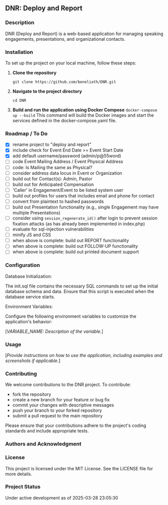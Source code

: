 ## DNR: Deploy and Report

### Description

DNR (Deploy and Report) is a web-based application for managing speaking engagements, presentations, and organizational contacts.

### Installation

To set up the project on your local machine, follow these steps:

1. **Clone the repository**

   ```
   git clone https://github.com/beneliath/DNR.git
   ```

2. **Navigate to the project directory**
   ```
   cd DNR
   ```
3. **Build and run the application using Docker Compose**
   `docker-compose up --build`
   This command will build the Docker images and start the services defined in the docker-compose.yaml file.

### Roadmap / To Do

- [x] rename project to "deploy and report"
- [x] include check for Event End Date >= Event Start Date
- [x] add default username/password (admin/p@55word)
- [ ] code Event Mailing Address / Event Physical Address
- [ ] code: Is Mailing the same as Physical?
- [ ] consider address data locus in Event or Organization
- [ ] build out for Contact(s): Admin, Pastor
- [ ] build out for Anticipated Compensation
- [ ] 'Caller' in Engagement/Event to be listed system user
- [ ] build out profiles for users that includes email and phone for contact
- [ ] convert from plaintext to hashed passwords
- [ ] build out Presentation functionality (e.g., single Engagement may have multiple Presentations)
- [ ] consider using `session_regenerate_id()` after login to prevent session fixation attacks (as has already been implemented in index.php)
- [ ] evaluate for sql-injection vulnerabilities
- [ ] minify JS and CSS
- [ ] when above is complete: build out REPORT functionality
- [ ] when above is complete: build out FOLLOW-UP functionality
- [ ] when above is complete: build out printed document support

### Configuration

Database Initialization:

The init.sql file contains the necessary SQL commands to set up the initial database schema and data. Ensure that this script is executed when the database service starts.

Environment Variables:

Configure the following environment variables to customize the application's behavior:

[*VARIABLE_NAME: Description of the variable.*]

### Usage

[*Provide instructions on how to use the application, including examples and screenshots if applicable.*]

### Contributing

We welcome contributions to the DNR project. To contribute:

- fork the repository
- create a new branch for your feature or bug fix
- commit your changes with descriptive messages
- push your branch to your forked repository
- submit a pull request to the main repository

Please ensure that your contributions adhere to the project's coding standards and include appropriate tests.

### Authors and Acknowledgment

### License

This project is licensed under the MIT License. See the LICENSE file for more details.

### Project Status

Under active development as of 2025-03-28 23:05:30
